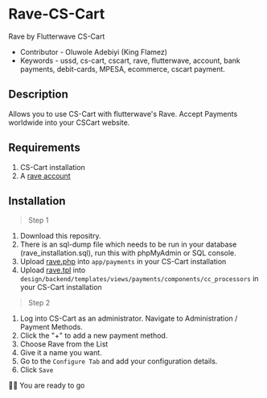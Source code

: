 # Rave-CS-Cart
Rave by Flutterwave CS-Cart

- Contributor - Oluwole Adebiyi (King Flamez)
- Keywords - ussd, cs-cart, cscart, rave, flutterwave, account, bank payments, debit-cards, MPESA, ecommerce, cscart payment.

## Description
Allows you to use CS-Cart with flutterwave's Rave. Accept Payments worldwide into your CSCart website. 



## Requirements
1. CS-Cart installation
2. A [rave account](https://rave.flutterwave.com)

## Installation

> Step 1

1. Download this repositry.
2. There is an sql-dump file which needs to be run in your database (rave_installation.sql), run this with phpMyAdmin or SQL console.
3. Upload [rave.php](app/payments) into `app/payments` in your CS-Cart installation
4. Upload [rave.tpl](design/backend/templates/views/payments/components/cc_processors) into `design/backend/templates/views/payments/components/cc_processors`  in your CS-Cart installation


> Step 2

1. Log into CS-Cart as an administrator. Navigate to Administration / Payment Methods.
2. Click the "+" to add a new payment method.
3. Choose Rave from the List
4. Give it a name you want.
5. Go to the `Configure Tab` and add your configuration details.
6. Click `Save`

💪🏿 You are ready to go
